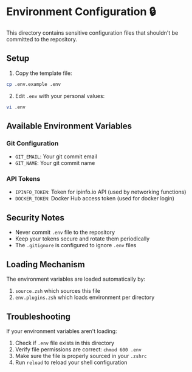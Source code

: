 # Environment Configuration 🔒

This directory contains sensitive configuration files that shouldn't be committed to the repository.

## Setup

1. Copy the template file:
```bash
cp .env.example .env
```

2. Edit `.env` with your personal values:
```bash
vi .env
```

## Available Environment Variables

### Git Configuration
- `GIT_EMAIL`: Your git commit email
- `GIT_NAME`: Your git commit name

### API Tokens
- `IPINFO_TOKEN`: Token for ipinfo.io API (used by networking functions)
- `DOCKER_TOKEN`: Docker Hub access token (used for docker login)

## Security Notes
- Never commit `.env` file to the repository
- Keep your tokens secure and rotate them periodically
- The `.gitignore` is configured to ignore `.env` files

## Loading Mechanism
The environment variables are loaded automatically by:
1. `source.zsh` which sources this file
2. `env.plugins.zsh` which loads environment per directory

## Troubleshooting
If your environment variables aren't loading:
1. Check if `.env` file exists in this directory
2. Verify file permissions are correct: `chmod 600 .env`
3. Make sure the file is properly sourced in your `.zshrc`
4. Run `reload` to reload your shell configuration
